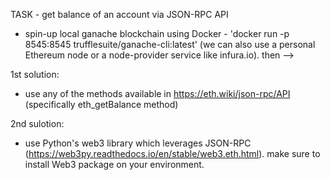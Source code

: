 


TASK - get balance of an account via JSON-RPC API


- spin-up local ganache blockchain using Docker - 'docker run -p 8545:8545 trufflesuite/ganache-cli:latest' (we can also use a personal Ethereum node or a node-provider service like infura.io).  then -->

1st solution:
- use any of the methods available in https://eth.wiki/json-rpc/API (specifically eth_getBalance method)

2nd sulotion:
- use Python's web3 library which leverages JSON-RPC (https://web3py.readthedocs.io/en/stable/web3.eth.html). make sure to install Web3 package on your environment.